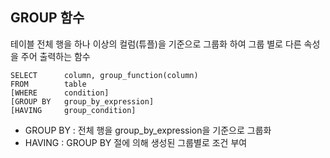 ## GROUP 함수

테이블 전체 행을 하나 이상의 컬럼(튜플)을 기준으로 그룹화 하여 그룹 별로 다른 속성을 주어 출력하는 함수

```
SELECT      column, group_function(column)
FROM        table
[WHERE      condition]
[GROUP BY   group_by_expression]
[HAVING     group_condition]
```

- GROUP BY : 전체 행을 group_by_expression을 기준으로 그룹화
- HAVING : GROUP BY 절에 의해 생성된 그룹별로 조건 부여
